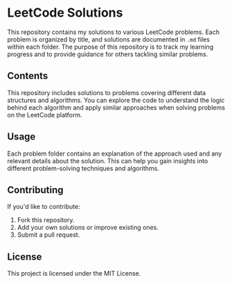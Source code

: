 # LeetCode Solutions

This repository contains my solutions to various LeetCode problems. Each problem is organized by title, and solutions are documented in `.md` files within each folder. The purpose of this repository is to track my learning progress and to provide guidance for others tackling similar problems.

## Contents

This repository includes solutions to problems covering different data structures and algorithms. You can explore the code to understand the logic behind each algorithm and apply similar approaches when solving problems on the LeetCode platform.

## Usage

Each problem folder contains an explanation of the approach used and any relevant details about the solution. This can help you gain insights into different problem-solving techniques and algorithms.

## Contributing

If you'd like to contribute:
1. Fork this repository.
2. Add your own solutions or improve existing ones.
3. Submit a pull request.

## License

This project is licensed under the MIT License.
